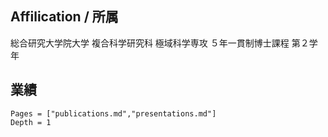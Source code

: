 ## Affilication / 所属

総合研究大学院大学 複合科学研究科 極域科学専攻 ５年一貫制博士課程 第２学年


## 業績
```@contents
Pages = ["publications.md","presentations.md"]
Depth = 1
```

